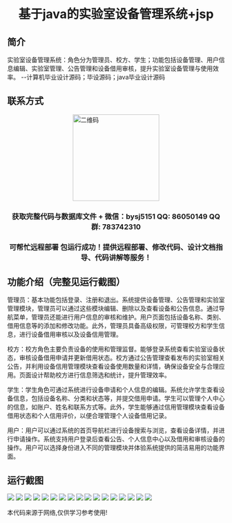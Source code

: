 <p><h1 align="center">基于java的实验室设备管理系统+jsp</h1></p>

## 简介
实验室设备管理系统：角色分为管理员、校方、学生；功能包括设备管理、用户信息编辑、实验室管理、公告管理和设备借用审核，提升实验室设备管理与使用效率。    --计算机毕业设计源码；毕设源码；java毕业设计源码


## 联系方式
<img src="https://bs-1329754181.cos.ap-shanghai.myqcloud.com/wx.jpg" alt="二维码" style="display: block; margin: 0 auto;" width="200px">
<p><h3 align="center">获取完整代码与数据库文件 + 微信：bysj5151 QQ: 86050149 QQ群: 783742310</h3></p>
<p><h3 align="center">可帮忙远程部署 包运行成功！提供远程部署、修改代码、设计文档指导、代码讲解等服务！</h3></p>

## 功能介绍（完整见运行截图）
管理员：基本功能包括登录、注册和退出。系统提供设备管理、公告管理和实验室管理模块，管理员可以通过这些模块编辑、删除以及查看设备和公告信息。通过导航菜单，管理员还能进行用户信息的审核和维护。用户页面包括设备名称、类别、借用信息等的添加和修改功能。此外，管理员具备高级权限，可管理校方和学生信息，进行设备借用审核以及设备信用管理。

校方：校方角色主要负责设备的使用和管理监督。能够登录系统查看实验室设备状态，审核设备借用申请并更新借用状态。校方通过公告管理查看发布的实验室相关公告，并利用设备信用管理模块查看设备使用数量和详情，确保设备安全与合理应用。页面设计帮助校方进行信息筛选和统计，提升管理效率。

学生：学生角色可通过系统进行设备申请和个人信息的编辑。系统允许学生查看设备信息，包括设备名称、分类和状态等，并提交借用申请。学生可以管理个人中心的信息，如账户、姓名和联系方式等。此外，学生能够通过信用管理模块查看设备借用状态和个人信用评价，以便合理管理个人设备借用记录。

用户：用户可以通过系统的首页导航栏进行设备搜索与浏览，查看设备详情，并进行申请操作。系统支持用户登录后查看公告、个人信息中心以及借用和审核设备的操作。用户可以选择身份进入不同的管理模块并体验系统提供的简洁易用的功能界面。


## 运行截图
![](img/001.jpg)
![](img/002.jpg)
![](img/003.jpg)
![](img/004.jpg)
![](img/005.jpg)
![](img/006.jpg)
![](img/007.jpg)
![](img/008.jpg)
![](img/009.jpg)
![](img/010.jpg)
![](img/011.jpg)
![](img/012.jpg)
![](img/013.jpg)
![](img/014.jpg)
![](img/015.jpg)
![](img/016.jpg)
![](img/017.jpg)

<p>本代码来源于网络,仅供学习参考使用!</p>
